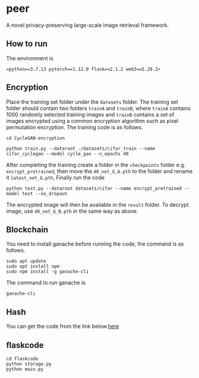 # peer
A novel privacy-preserving large-scale image retrieval framework. 
## How to run
The environment is

```<python==3.7.13 pytorch==1.12.0 flask==2.1.2 web3==5.29.2>```

## Encryption

Place the training set folder under the `datasets` folder. The training set folder should contain two folders `trainA` and `trainB`, where `trainA` contains 1000 randomly selected training images and `trainB` contains a set of images encrypted using a common encryption algorithm such as pixel permutation encryption. The training code is as follows.

```
cd CycleGAN-encryption
```

```
python train.py --dataroot ./datasets/cifar_train --name cifar_cyclegan --model cycle_gan --n_epochs 40
```

After completing the training create a folder in the `checkpoints` folder e.g. `encrypt_pretrained`, then move the `40_net_G_A.pth` to the folder and rename it `latest_net_G.pth`, Finally run the code

```
python test.py --dataroot datasets/cifar --name encrypt_pretrained --model test --no_dropout
```

The encrypted image will then be available in the `result` folder. To decrypt image, use `40_net_G_B.pth` in the same way as above.

## Blockchain

You need to install ganache before running the code, the command is as follows.

```
sudo apt update
sudo apt install npm
sudo npm install -g ganache-cli
```
The command to run ganache is
```
ganache-cli
```
## Hash
You can get the code from the link below.[here](https://github.com/swuxyj/DeepHash-pytorch)

## flaskcode
```
cd flaskcode
python storage.py
python main.py
```
 
